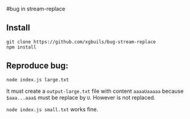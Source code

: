 #bug in stream-replace

## Install
```
git clone https://github.com/xgbuils/bug-stream-replace
npm install
```

## Reproduce bug:
```
node index.js large.txt
```

It must create a `output-large.txt` file with content `aaaaUaaaaa` because `$aaa...aaa$` must be replace by `U`. However is not replaced.

`node index.js small.txt` works fine.
